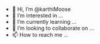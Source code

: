 - 👋 Hi, I’m @karthiMoose
- 👀 I’m interested in ...
- 🌱 I’m currently learning ...
- 💞️ I’m looking to collaborate on ...
- 📫 How to reach me ...

<!---
karthiMoose/karthiMoose is a ✨ special ✨ repository because its `README.md` (this file) appears on your GitHub profile.
You can click the Preview link to take a look at your changes.
--->
